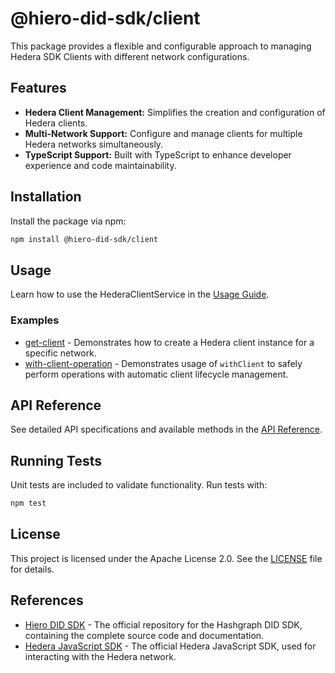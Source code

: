 # @hiero-did-sdk/client

This package provides a flexible and configurable approach to managing Hedera SDK Clients with different network configurations.

## Features

- **Hedera Client Management:** Simplifies the creation and configuration of Hedera clients.
- **Multi-Network Support:** Configure and manage clients for multiple Hedera networks simultaneously.
- **TypeScript Support:** Built with TypeScript to enhance developer experience and code maintainability.

## Installation

Install the package via npm:

```bash
npm install @hiero-did-sdk/client
```

## Usage

Learn how to use the HederaClientService in the [Usage Guide](https://hiero-ledger.github.io/hiero-did-sdk-js/documentation/0.1.0/03-implementation/components/client-guide.html).

### Examples

- [get-client](../../examples/client-get-client.ts) - Demonstrates how to create a Hedera client instance for a specific network.
- [with-client-operation](../../examples/client-with-client-operation.ts) - Demonstrates usage of `withClient` to safely perform operations with automatic client lifecycle management.

## API Reference

See detailed API specifications and available methods in the [API Reference](https://hiero-ledger.github.io/hiero-did-sdk-js/documentation/0.1.0/03-implementation/components/client-api.html).

## Running Tests

Unit tests are included to validate functionality. Run tests with:

```bash
npm test
```

## License

This project is licensed under the Apache License 2.0. See the [LICENSE](LICENSE) file for details.

## References

- [Hiero DID SDK](https://github.com/hiero-ledger/hiero-did-sdk-js) - The official repository for the Hashgraph DID SDK, containing the complete source code and documentation.
- [Hedera JavaScript SDK](https://github.com/hashgraph/hedera-sdk-js) - The official Hedera JavaScript SDK, used for interacting with the Hedera network.

